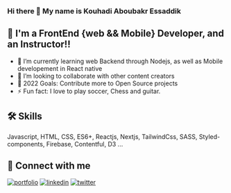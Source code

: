 ### Hi there 👋 My name is Kouhadi Aboubakr Essaddik

## 🚀 I'm a FrontEnd {web && Mobile} Developer, and an Instructor!!

- 🌱 I’m currently learning web Backend through Nodejs, as well as Mobile developement in React native
- 👯 I’m looking to collaborate with other content creators
- 🥅 2022 Goals: Contribute more to Open Source projects
- ⚡ Fun fact: I love to play soccer, Chess and guitar.

## 🛠 Skills
Javascript, HTML, CSS, ES6+, Reactjs, Nextjs, TailwindCss, SASS, Styled-components, Firebase, Contentful, D3 ...

## 🔗 Connect with me 
[![portfolio](https://img.shields.io/badge/my_portfolio-000?style=for-the-badge&logo=ko-fi&logoColor=white)](https://mrkouhadi.com/)
[![linkedin](https://img.shields.io/badge/linkedin-0A66C2?style=for-the-badge&logo=linkedin&logoColor=white)](https://www.linkedin.com/mrkouhadi)
[![twitter](https://img.shields.io/badge/twitter-1DA1F2?style=for-the-badge&logo=twitter&logoColor=white)](https://twitter.com/mrkouhadi)